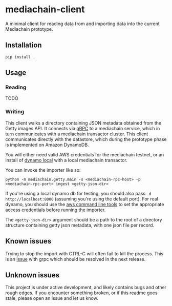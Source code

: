 # mediachain-client

A minimal client for reading data from and importing data into the current
Mediachain prototype.

## Installation
```
pip install .
```

## Usage

### Reading
TODO

### Writing
This client walks a directory containing JSON metadata obtained from the
Getty images API.  It connects via [gRPC][grpc] to a mediachain service, 
which in turn communicates with a mediachain transactor cluster.  This
client communicates directly with the datastore, which during the prototype
phase is implemented on Amazon DynamoDB.

You will either need valid AWS credentials for the mediachain testnet, or
an install of [dynamo local][dynamo-local] with a local mediachain transactor.

You can invoke the importer like so:
```
python -m mediachain.getty.main -s <mediachain-rpc-host> -p <mediachain-rpc-port> ingest <getty-json-dir>
```

If you're using a local dynamo db for testing, you should also pass
`-d http://localhost:8000` (assuming you're using the default port).  For
real dynamo, you should use the [aws command line tools][aws-cli] to set
the appropriate access credentials before running the importer.

The `<getty-json-dir>` argument should be a path to the root of a directory
structure containing getty json metadata, with one json file per record.


## Known issues

Trying to stop the import with CTRL-C will often fail to kill the process.  This
is an [issue](https://github.com/grpc/grpc/issues/4705) with grpc which should
 be resolved in the next release.
 
 
## Unknown issues

This project is under active development, and likely contains bugs and other 
rough edges.  If you encounter something broken, or if this readme goes stale,
please open an issue and let us know.



[grpc]: https://grpc.io
[dynamo-local]: http://docs.aws.amazon.com/amazondynamodb/latest/developerguide/DynamoDBLocal.html
[aws-cli]: https://aws.amazon.com/cli/
